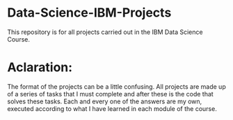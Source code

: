 # Data-Science-IBM-Projects

This repository is for all projects carried out in the IBM Data Science Course.

# Aclaration:
The format of the projects can be a little confusing. All projects are made up of a series of tasks that I must complete and after these is the code that solves these tasks. Each and every one of the answers are my own, executed according to what I have learned in each module of the course.


